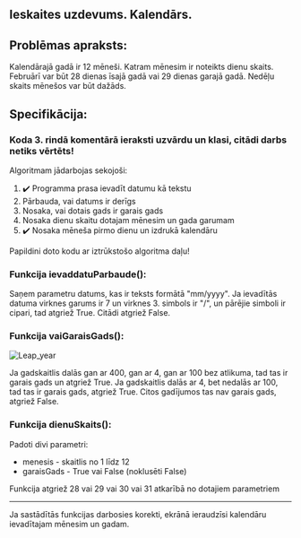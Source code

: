 Ieskaites uzdevums. Kalendārs.
---
## Problēmas apraksts:
Kalendārajā gadā ir 12 mēneši. Katram mēnesim ir noteikts dienu skaits. Februārī var būt 28 dienas īsajā gadā vai 29 dienas garajā gadā. Nedēļu skaits mēnešos var būt dažāds.

## Specifikācija:
### Koda 3. rindā komentārā ieraksti uzvārdu un klasi, citādi darbs netiks vērtēts!

Algoritmam jādarbojas sekojoši:

1. :heavy_check_mark: Programma prasa ievadīt datumu kā tekstu
2. Pārbauda, vai datums ir derīgs
3. Nosaka, vai dotais gads ir garais gads
4. Nosaka dienu skaitu dotajam mēnesim un gada garumam
5. :heavy_check_mark: Nosaka mēneša pirmo dienu un izdrukā kalendāru

Papildini doto kodu ar iztrūkstošo algoritma daļu!

### Funkcija ievaddatuParbaude():

Saņem parametru datums, kas ir teksts formātā "mm/yyyy".
Ja ievadītās datuma virknes garums ir 7 un virknes 3. simbols ir "/", un pārējie simboli ir cipari, tad atgriež True.
Citādi atgriež False.

### Funkcija vaiGaraisGads():

![Leap_year](/flowchart.png)

Ja gadskaitlis dalās gan ar 400, gan ar 4, gan ar 100 bez atlikuma, tad tas ir garais gads un atgriež True. Ja gadskaitlis dalās ar 4, bet nedalās ar 100, tad tas ir garais gads, atgriež True. Citos gadījumos tas nav garais gads, atgriež False.

### Funkcija dienuSkaits():

Padoti divi parametri:
* menesis - skaitlis no 1 līdz 12
* garaisGads - True vai False (noklusēti False)

Funkcija atgriež 28 vai 29 vai 30 vai 31 atkarībā no dotajiem parametriem

---
Ja sastādītās funkcijas darbosies korekti, ekrānā ieraudzīsi kalendāru ievadītajam mēnesim un gadam.
